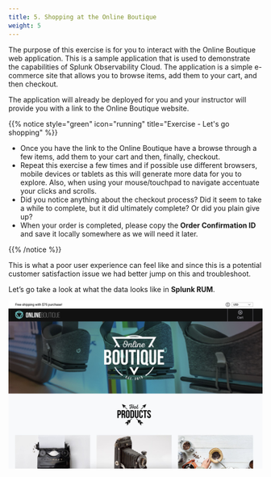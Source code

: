 ```yaml
---
title: 5. Shopping at the Online Boutique
weight: 5
---
```


The purpose of this exercise is for you to interact with the Online Boutique web application.  This is a sample application that is used to demonstrate the capabilities of Splunk Observability Cloud. The application is a simple e-commerce site that allows you to browse items, add them to your cart, and then checkout.

The application will already be deployed for you and your instructor will provide you with a link to the Online Boutique website.

{{% notice style="green" icon="running" title="Exercise - Let's go shopping" %}}

* Once you have the link to the Online Boutique have a browse through a few items, add them to your cart and then, finally, checkout.
* Repeat this exercise a few times and if possible use different browsers, mobile devices or tablets as this will generate more data for you to explore. Also, when using your mouse/touchpad to navigate accentuate your clicks and scrolls.
* Did you notice anything about the checkout process? Did it seem to take a while to complete, but it did ultimately complete? Or did you plain give up?
* When your order is completed, please copy the **Order Confirmation ID** and save it locally somewhere as we will need it later.

{{% /notice %}}

This is what a poor user experience can feel like and since this is a potential customer satisfaction issue we had better jump on this and troubleshoot.

Let’s go take a look at what the data looks like in **Splunk RUM**.

![Online retail site with a large hero image](images/shop.jpg
)
